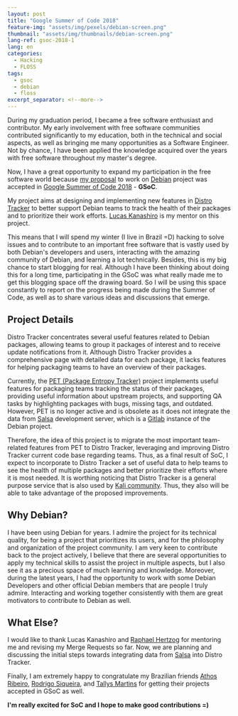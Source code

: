 ```yaml
---
layout: post
title: "Google Summer of Code 2018"
feature-img: "assets/img/pexels/debian-screen.png"
thumbnail: "assets/img/thumbnails/debian-screen.png"
lang-ref: gsoc-2018-1
lang: en
categories:
  - Hacking
  - FLOSS
tags:
  - gsoc
  - debian
  - floss
excerpt_separator: <!--more-->
---
```


During my graduation period, I became a free software enthusiast and contributor.
My early involvement with free software communities contributed significantly to
my education, both in the technical and social aspects, as well as bringing me
many opportunities as a Software Engineer. Not by chance, I have been applied
the knowledge acquired over the years with free software throughout my
master's degree.

Now, I have a great opportunity to expand my participation in the free
software world because [my proposal](https://summerofcode.withgoogle.com/projects/#5631070255448064)
to work on [Debian](https://www.debian.org/) project
was accepted in [Google Summer of Code 2018](https://summerofcode.withgoogle.com/) - **GSoC**.
<!--more-->
My project aims at designing and implementing new features in 
[Distro Tracker](http://tracker.debian.org/) to better support Debian teams to track
the health of their packages and to prioritize their work efforts.
[Lucas Kanashiro](http://blog.kanashiro.xyz/) is my mentor on this project.


This means that I will spend my winter (I live in Brazil =D) hacking to
solve issues and to contribute to an important
free software that is vastly used by both Debian's developers and users,
interacting with the amazing community of Debian, and learning a lot
technically. Besides, this is my big chance to start blogging for real.
Although I have been thinking about doing this for a long time, participating
in the GSoC was what really made me to get this blogging space off the drawing
board. So I will be using this space constantly to report on the progress being
made during the Summer of Code, as well as to share various ideas and discussions that
emerge.

## Project Details

Distro Tracker concentrates several useful features related to Debian packages,
allowing teams to group it packages of interest and to receive update
notifications from it. Although Distro Tracker provides a comprehensive page
with detailed data for each package, it lacks features for helping packaging
teams to have an overview of their packages.

Currently, the [PET (Package Entropy Tracker)](https://pet.debian.net)
project implements useful features for packaging teams tracking the status of
their packages, providing useful information about upstream projects, and
supporting QA tasks by highlighting packages with bugs, missing tags, and
outdated. However, PET is no longer active and is obsolete as it does not
integrate the data from [Salsa](https://salsa.debian.org/public) development server,
which is a [Gitlab](http://gitlab.com/) instance of the Debian project.

Therefore, the idea of this project is to migrate the most important
team-related features from PET to Distro Tracker, leveraging and improving
Distro Tracker current code base regarding teams.  Thus, as a final result of
SoC, I expect to incorporate to Distro Tracker a set of useful data to help
teams to see the health of multiple packages and better prioritize their efforts
where it is most needed. It is worthing noticing that Distro Tracker is a
general purpose service that is also used by 
[Kali community](https://pkg.kali.org/). Thus, they also
will be able to take advantage of the proposed improvements.

## Why Debian?

I have been using Debian for years. I admire the project for its technical
quality, for being a project that prioritizes its users, and for the philosophy
and organization of the project community. I am very keen to contribute back
to the project actively, I believe that there are several opportunities to apply
my technical skills to assist the project in multiple aspects, but I also
see it as a precious space of much learning and knowledge. Moreover,
during the latest years, I had the opportunity to work with some Debian Developers
and other official Debian members that are people I truly admire. Interacting
and working together consistently with them are great motivators to
contribute to Debian as well.

## What Else?
 
I would like to thank Lucas Kanashiro and 
[Raphael Hertzog](https://raphaelhertzog.com/)
for mentoring me and revising my Merge Requests so far. Now, we are planning and
discussing the initial steps towards integrating data from [Salsa](https://salsa.debian.org/public)
into Distro Tracker.

Finally, I am extremely happy to congratulate my Brazilian friends
[Athos Ribeiro](https://summerofcode.withgoogle.com/projects/#6144149196111872),
[Rodrigo Siqueira](https://summerofcode.withgoogle.com/projects/#5821994302439424),
and [Tallys Martins](https://summerofcode.withgoogle.com/projects/#5618610421104640)
for getting their projects accepted in GSoC as well.

**I'm really excited for SoC and I hope to make good contributions =)**
